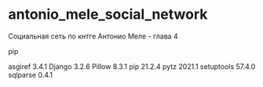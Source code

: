 # antonio_mele_social_network
Социальная сеть по кнтге Антонио Меле - глава 4

pip

asgiref    3.4.1
Django     3.2.6
Pillow     8.3.1
pip        21.2.4
pytz       2021.1
setuptools 57.4.0
sqlparse   0.4.1
